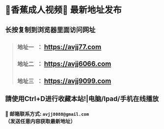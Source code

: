 
# 🍌香蕉成人视频🍌 最新地址发布 
## 长按复制到浏览器里面访问网址
>##  `地址一 ：` <a href="https://avjj77.com" target="_blank">https://avjj77.com</a>
>##  `地址二 ：` <a href="https://avjj6066.com" target="_blank">https://avjj6066.com</a>
>##  `地址三 ：` <a href="https://avjj9099.com" target="_blank">https://avjj9099.com</a>

## 請使用Ctrl+D进行收藏本站!|电脑/Ipad/手机在线播放
### 📧 邮箱联系方式: `avjj8088@gmail.com` （发送任意内容获取最新地址）
